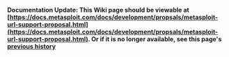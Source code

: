 <!-- Maintainers:  Please do not modify this file directly, create a pull request instead -->

**Documentation Update: This Wiki page should be viewable at [https://docs.metasploit.com/docs/development/propsals/metasploit-url-support-proposal.html](https://docs.metasploit.com/docs/development/propsals/metasploit-url-support-proposal.html). Or if it is no longer available, see this page's [previous history](./_history)**

